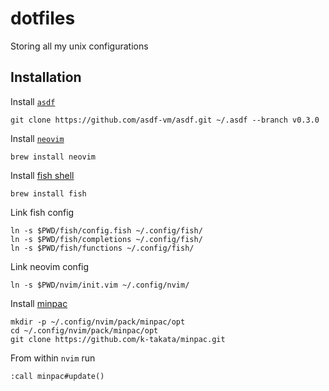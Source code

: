 # dotfiles
Storing all my unix configurations

## Installation

Install [`asdf`](https://github.com/asdf-vm/asdf)
```
git clone https://github.com/asdf-vm/asdf.git ~/.asdf --branch v0.3.0
```

Install [`neovim`](https://neovim.io)

```
brew install neovim
```

Install [fish shell](https://fishshell.com)
```
brew install fish
```

Link fish config
```
ln -s $PWD/fish/config.fish ~/.config/fish/
ln -s $PWD/fish/completions ~/.config/fish/
ln -s $PWD/fish/functions ~/.config/fish/
```

Link neovim config
```
ln -s $PWD/nvim/init.vim ~/.config/nvim/
```

Install [minpac](https://github.com/k-takata/minpac#linux-macos)
```
mkdir -p ~/.config/nvim/pack/minpac/opt
cd ~/.config/nvim/pack/minpac/opt
git clone https://github.com/k-takata/minpac.git
```

From within `nvim` run
```
:call minpac#update()
```
